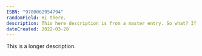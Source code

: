 ```yaml
---
ISBN: "9780062954794"
randomField: Hi there.
description: This here description is from a master entry. So what? If you don't know, now you know!
dateCreated: 2022-03-28
---
```

This is a longer description.